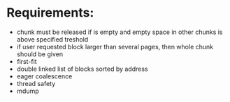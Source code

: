 

# Requirements:
- chunk must be released if is empty and empty space in other chunks is above specified treshold
- if user requested block larger than several pages, then whole chunk should be given
- first-fit
- double linked list of blocks sorted by address
- eager coalescence 
- thread safety
- mdump 
